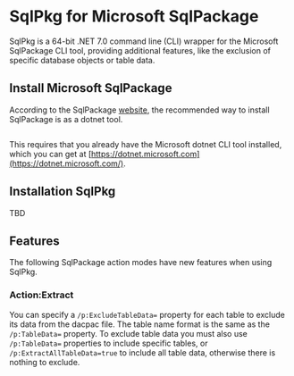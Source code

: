 # SqlPkg for Microsoft SqlPackage

SqlPkg is a 64-bit .NET 7.0 command line (CLI) wrapper for the Microsoft SqlPackage CLI tool, providing additional features, like the exclusion of specific database objects or table data.

## Install Microsoft SqlPackage

According to the SqlPackage [website](https://learn.microsoft.com/en-us/sql/tools/sqlpackage/sqlpackage), the recommended way to install SqlPackage is as a dotnet tool.

```dotnet tool install -g microsoft.sqlpackage
```

This requires that you already have the Microsoft dotnet CLI tool installed, which you can get at [https://dotnet.microsoft.com](https://dotnet.microsoft.com/).

## Installation SqlPkg

TBD

## Features

The following SqlPackage action modes have new features when using SqlPkg.

### Action:Extract

You can specify a `/p:ExcludeTableData=` property for each table to exclude its data from the dacpac file. The table name format is the same as the `/p:TableData=` property. To exclude table data you must also use `/p:TableData=` properties to include specific tables, or `/p:ExtractAllTableData=true` to include all table data, otherwise there is nothing to exclude.

